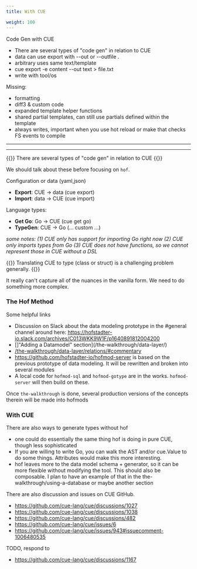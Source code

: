 ```yaml
---
title: With CUE

weight: 100
---
```


Code Gen with CUE

- There are several types of "code gen" in relation to CUE
- data can use export with --out <data> or --outfile <file>.<ext>
- arbitrary uses same text/template
- cue export -e content --out text > file.txt
- write with tool/os

Missing:

- formatting
- diff3 & custom code
- expanded template helper functions
- shared partial templates, can still use partials defined within the template
- always writes, important when you use hot reload or make that checks FS events to compile


---
---

{{<lead>}}
There are several types of "code gen" in relation to CUE
{{</lead>}}

We should talk about these before focusing on `hof`.

Configuration or data (yaml,json)

- __Export__: CUE -> data (cue export)
- __Import__: data -> CUE (cue import)

Language types:

- __Get Go__: Go -> CUE   (cue get go)
- __TypeGen__: CUE -> Go   (... custom ...)

_some notes:
(1) CUE only has support for importing Go right now
(2) CUE only imports types from Go
(3) CUE does not have functions, so we cannot represent those in CUE without a DSL_

{{<lead>}}
Translating CUE to <lang> type (class or struct) is a challenging problem generally.
{{</lead>}}

It really can't capture all of the nuances in the vanilla form. We need to do something more complex.

### The Hof Method

Some helpful links

- Discussion on Slack about the data modeling prototype in the #general channel around here: https://hofstadter-io.slack.com/archives/C013WKK9W1F/p1640891812004200
- []"Adding a Datamodel" section](/the-walkthrough/data-layer/)
- [/the-walkthrough/data-layer/relations/#commentary](/the-walkthrough/data-layer/relations/#commentary)
- https://github.com/hofstadter-io/hofmod-server is based on the previous prototype of data modeling. It will be rewritten and broken into several modules
- A local code for `hofmod-sql` and `hofmod-gotype` are in the works. `hofmod-server` will then build on these.


Once `the-walkthrough` is done, several production versions of the concepts therein will be made into hofmods

### With CUE

There are also ways to generate types without hof

- one could do essentially the same thing hof is doing in pure CUE, though less sophisticated
- If you are willing to write Go, you can walk the AST and/or cue.Value to do some things. Attributes would make this more interesting.
- hof leaves more to the data model schema + generator, so it can be more flexible without modifying the tool. This should also be composable. I plan to have an example of that in the the-walkthrough/using-a-database or maybe another section


There are also discussion and issues on CUE GitHub.

- https://github.com/cue-lang/cue/discussions/1027
- https://github.com/cue-lang/cue/discussions/1038
- https://github.com/cue-lang/cue/discussions/482
- https://github.com/cue-lang/cue/issues/6
- https://github.com/cue-lang/cue/issues/943#issuecomment-1006480535


TODO, respond to

- https://github.com/cue-lang/cue/discussions/1167


